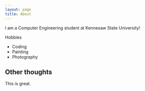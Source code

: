```yaml
---
layout: page
title: About
---
```


I am a Computer Engineering student at Kennesaw State University!

Hobbies
- Coding
- Painting
- Photography

## Other thoughts

This is great.
